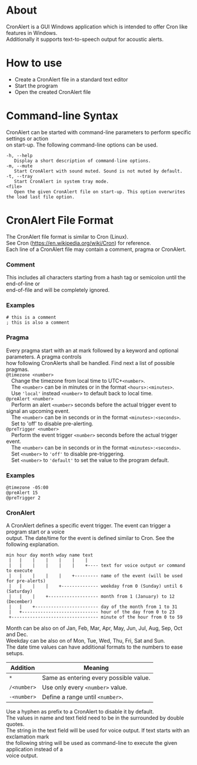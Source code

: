 About
=====
CronAlert is a GUI Windows application which is intended to offer Cron like features in Windows.  
Additionally it supports text-to-speech output for acoustic alerts.


How to use
==========
- Create a CronAlert file in a standard text editor
- Start the program
- Open the created CronAlert file


Command-line Syntax
===================
CronAlert can be started with command-line parameters to perform specific settings or action  
on start-up. The following command-line options can be used.
```
-h, --help
   Display a short description of command-line options.
-m, --mute
   Start CronAlert with sound muted. Sound is not muted by default.
-t, --tray
   Start CronAlert in system tray mode.
<file>
   Open the given CronAlert file on start-up. This option overwrites the load last file option.
```

CronAlert File Format
=====================

The CronAlert file format is similar to Cron (Linux).  
See Cron (https://en.wikipedia.org/wiki/Cron) for reference.  
Each line of a CronAlert file may contain a comment, pragma or CronAlert.  

### Comment
This includes all characters starting from a hash tag or semicolon until the end-of-line or  
end-of-file and will be completely ignored.
### Examples
```
# this is a comment
; this is also a comment
```

### Pragma
Every pragma start with an at mark followed by a keyword and optional parameters. A pragma controls  
how following CronAlerts shall be handled. Find next a list of possible pragmas.  
`@timezone <number>`  
&emsp;Change the timezone from local time to UTC+`<number>`.  
&emsp;The `<number>` can be in minutes or in the format `<hours>:<minutes>`.  
&emsp;Use `'local'` instead `<number>` to default back to local time.  
`@preAlert <number>`  
&emsp;Perform an alert `<number>` seconds before the actual trigger event to signal an upcoming event.  
&emsp;The `<number>` can be in seconds or in the format `<minutes>:<seconds>`.  
&emsp;Set <number> to 'off' to disable pre-alerting.  
`@preTrigger <number>`  
&emsp;Perform the event trigger `<number>` seconds before the actual trigger event.  
&emsp;The `<number>` can be in seconds or in the format `<minutes>:<seconds>`.  
&emsp;Set `<number>` to `'off'` to disable pre-triggering.  
&emsp;Set `<number>` to `'default'` to set the value to the program default.  
### Examples
```
@timezone -05:00
@preAlert 15
@preTrigger 2
```

### CronAlert
A CronAlert defines a specific event trigger. The event can trigger a program start or a voice  
output. The date/time for the event is defined similar to Cron. See the following explanation.
```
min hour day month wday name text
 |   |    |    |    |    |    |
 |   |    |    |    |    |    +---- text for voice output or command to execute
 |   |    |    |    |    +--------- name of the event (will be used for pre-alerts)
 |   |    |    |    +-------------- weekday from 0 (Sunday) until 6 (Saturday)
 |   |    |    +------------------- month from 1 (January) to 12 (December)
 |   |    +------------------------ day of the month from 1 to 31
 |   +----------------------------- hour of the day from 0 to 23
 +--------------------------------- minute of the hour from 0 to 59
```
Month can be also on of Jan, Feb, Mar, Apr, May, Jun, Jul, Aug, Sep, Oct and Dec.  
Weekday can be also on of Mon, Tue, Wed, Thu, Fri, Sat and Sun.  
The date time values can have additional formats to the numbers to ease setups.  

|Addition   |Meaning
|-----------|--------------------------------------
|`*`        |Same as entering every possible value.
|`/<number>`|Use only every `<number>` value.
|`-<number>`|Define a range until `<number>`.

Use a hyphen as prefix to a CronAlert to disable it by default.  
The values in name and text field need to be in the surrounded by double quotes.  
The string in the text field will be used for voice output. If text starts with an exclamation mark  
the following string will be used as command-line to execute the given application instead of a  
voice output.